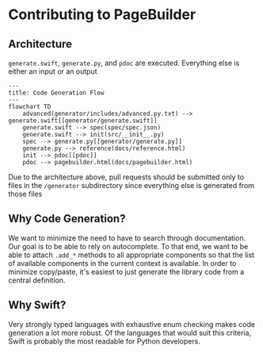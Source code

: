 # Contributing to PageBuilder

## Architecture
`generate.swift`, `generate.py`, and `pdoc` are executed. Everything else is either an input or an output

```mermaid
---
title: Code Generation Flow
---
flowchart TD
    advanced(generator/includes/advanced.py.txt) --> generate.swift[[generator/generate.swift]]
    generate.swift --> spec(spec/spec.json)
    generate.swift --> init(src/__init__.py)
    spec --> generate.py[[generator/generate.py]]
    generate.py --> reference(docs/reference.html)
    init --> pdoc[[pdoc]]
    pdoc --> pagebuilder.html(docs/pagebuilder.html)
```

Due to the architecture above, pull requests should be submitted only to files in the `/generator` subdirectory since everything else is generated from those files

## Why Code Generation?
We want to minimize the need to have to search through documentation. Our goal is to be able to rely on autocomplete. To that end, we want to be able to attach `.add_*` methods to all appropriate components so that the list of available components in the current context is available. In order to minimize copy/paste, it's easiest to just generate the library code from a central definition.

## Why Swift?
Very strongly typed languages with exhaustive enum checking makes code generation a lot more robust. Of the languages that would suit this criteria, Swift is probably the most readable for Python developers.